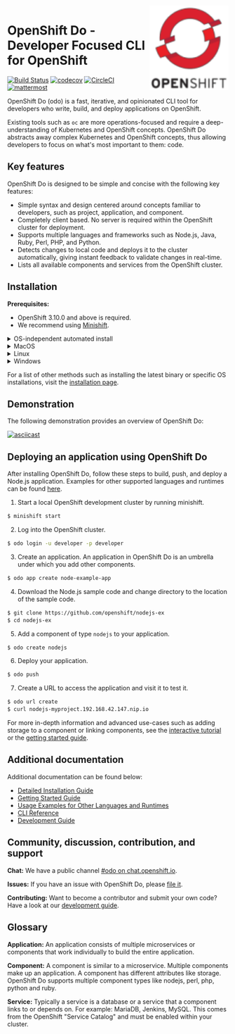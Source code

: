 <img src="./docs/img/openshift.png" width="180" align="right">

# OpenShift Do - Developer Focused CLI for OpenShift

[![Build Status](https://travis-ci.org/openshift/odo.svg?branch=master)](https://travis-ci.org/openshift/odo) [![codecov](https://codecov.io/gh/openshift/odo/branch/master/graph/badge.svg)](https://codecov.io/gh/openshift/odo) [![CircleCI](https://circleci.com/gh/openshift/odo/tree/master.svg?style=svg)](https://circleci.com/gh/openshift/odo/tree/master) [![mattermost](/docs/img/mattermost.svg)](https://chat.openshift.io/developers/channels/odo)

OpenShift Do (odo) is a fast, iterative, and opinionated CLI tool for developers who write, build, and deploy applications on OpenShift.

Existing tools such as `oc` are more operations-focused and require a deep-understanding of Kubernetes and OpenShift concepts. OpenShift Do abstracts away complex Kubernetes and OpenShift concepts, thus allowing developers to focus on what's most important to them: code.

## Key features
OpenShift Do is designed to be simple and concise with the following key features:

- Simple syntax and design centered around concepts familiar to developers, such as project, application, and component.
- Completely client based. No server is required within the OpenShift cluster for deployment.
- Supports multiple languages and frameworks such as Node.js, Java, Ruby, Perl, PHP, and Python.
- Detects changes to local code and deploys it to the cluster automatically, giving instant feedback to validate changes in real-time.
- Lists all available components and services from the OpenShift cluster.

## Installation

**Prerequisites:**
* OpenShift 3.10.0 and above is required.
* We recommend using [Minishift](https://github.com/minishift/minishift).

<details>
<summary> OS-independent automated install</summary>

#### Use this [bash script](./scripts/install.sh) to quickly install OpenShift Do. It will automatically detect your operating system and install `odo` accordingly.

```sh
curl -L https://github.com/openshift/odo/raw/master/scripts/install.sh | bash
```

</details>

<details>
<summary> MacOS</summary>

#### Binary installation:
```sh
sudo curl -L https://github.com/openshift/odo/releases/download/v0.0.20/odo-darwin-amd64 -o /usr/local/bin/odo && sudo chmod +x /usr/local/bin/odo
```

#### Tarball installation:
```sh
sudo sh -c 'curl -L https://github.com/openshift/odo/releases/download/v0.0.20/odo-darwin-amd64.gz | gzip -d > /usr/local/bin/odo; chmod +x /usr/local/bin/odo'
```

</details>

<details>
<summary> Linux</summary>

#### Binary installation:
```sh
sudo curl -L https://github.com/openshift/odo/releases/download/v0.0.20/odo-linux-amd64 -o /usr/local/bin/odo && sudo chmod +x /usr/local/bin/odo
```

#### Tarball installation:
```sh
sudo sh -c 'curl -L https://github.com/openshift/odo/releases/download/v0.0.20/odo-linux-amd64.gz | gzip -d > /usr/local/bin/odo; chmod +x /usr/local/bin/odo'
```

</details>

<details>
<summary> Windows</summary>

In order to correctly use OpenShift Do you must download it and add it to your PATH environment variable:

1. Download the `odo-windows-amd64.exe.gz` file from the [GitHub releases page](https://github.com/openshift/odo/releases).
2. Extract the file.
3. Add the location of extracted binary to your PATH environment variable by following [this Wiki page](https://github.com/openshift/odo/wiki/Setting-PATH-variable-on-Windows).

</details>

For a list of other methods such as installing the latest binary or specific OS installations, visit the [installation page](/docs/installation.md).

## Demonstration
The following demonstration provides an overview of OpenShift Do:

[![asciicast](https://asciinema.org/a/225717.svg)](https://asciinema.org/a/225717)

## Deploying an application using OpenShift Do

After installing OpenShift Do, follow these steps to build, push, and deploy a Node.js application. Examples for other supported languages and runtimes can be found [here](https://github.com/openshift/odo/blob/master/docs/examples.md).

1. Start a local OpenShift development cluster by running minishift.
```sh
$ minishift start
```

2. Log into the OpenShift cluster.
```sh
$ odo login -u developer -p developer
```

3. Create an application. An application in OpenShift Do is an umbrella under which you add other components.
```sh
$ odo app create node-example-app
```

4. Download the Node.js sample code and change directory to the location of the sample code.
```sh
$ git clone https://github.com/openshift/nodejs-ex
$ cd nodejs-ex
```

5. Add a component of type `nodejs` to your application.
```sh
$ odo create nodejs
```
6. Deploy your application.
```sh
$ odo push
```
7. Create a URL to access the application and visit it to test it.
```sh
$ odo url create
$ curl nodejs-myproject.192.168.42.147.nip.io
```

For more in-depth information and advanced use-cases such as adding storage to a component or linking components, see the [interactive tutorial](https://learn.openshift.com/introduction/developing-with-odo/) or the [getting started guide](/docs/getting-started.md).

## Additional documentation

Additional documentation can be found below:

  - [Detailed Installation Guide](https://github.com/openshift/odo/blob/master/docs/installation.md)
  - [Getting Started Guide](https://github.com/openshift/odo/blob/master/docs/getting-started.md)
  - [Usage Examples for Other Languages and Runtimes](https://github.com/openshift/odo/blob/master/docs/examples.md)
  - [CLI Reference](https://github.com/openshift/odo/blob/master/docs/cli-reference.md)
  - [Development Guide](https://github.com/openshift/odo/blob/master/docs/development.md)

## Community, discussion, contribution, and support

**Chat:** We have a public channel [#odo on chat.openshift.io](https://chat.openshift.io/developers/channels/odo).

**Issues:** If you have an issue with OpenShift Do, please [file it](https://github.com/openshift/odo/issues).

**Contributing:** Want to become a contributor and submit your own code? Have a look at our [development guide](https://github.com/openshift/odo/blob/master/docs/development.md).

## Glossary

**Application:** An application consists of multiple microservices or components that work individually to build the entire application.

**Component:** A component is similar to a microservice. Multiple components make up an application. A component has different attributes like storage. OpenShift Do supports multiple component types like nodejs, perl, php, python and ruby.

**Service:** Typically a service is a database or a service that a component links to or depends on. For example: MariaDB, Jenkins, MySQL. This comes from the OpenShift "Service Catalog" and must be enabled within your cluster.
